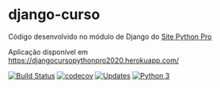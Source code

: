 # django-curso
Código desenvolvido no módulo de Django do [Site Python Pro](www.python.pro.br)

Aplicação disponível em https://djangocursopythonpro2020.herokuapp.com/

[![Build Status](https://travis-ci.org/renankemiya/django-curso.svg?branch=master)](https://travis-ci.org/renankemiya/django-curso)
[![codecov](https://codecov.io/gh/renankemiya/django-curso/branch/master/graph/badge.svg)](https://codecov.io/gh/renankemiya/django-curso)
[![Updates](https://pyup.io/repos/github/renankemiya/django-curso/shield.svg)](https://pyup.io/repos/github/renankemiya/django-curso/)
[![Python 3](https://pyup.io/repos/github/renankemiya/django-curso/python-3-shield.svg)](https://pyup.io/repos/github/renankemiya/django-curso/)

